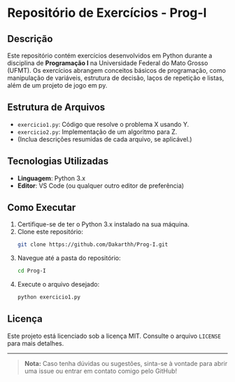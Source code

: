 # Repositório de Exercícios - Prog-I

## Descrição
Este repositório contém exercícios desenvolvidos em Python durante a disciplina de **Programação I** na Universidade Federal do Mato Grosso (UFMT). Os exercícios abrangem conceitos básicos de programação, como manipulação de variáveis, estrutura de decisão, laços de repetição e listas, além de um projeto de jogo em py.

## Estrutura de Arquivos

- `exercicio1.py`: Código que resolve o problema X usando Y.
- `exercicio2.py`: Implementação de um algoritmo para Z.
- (Inclua descrições resumidas de cada arquivo, se aplicável.)

## Tecnologias Utilizadas

- **Linguagem**: Python 3.x
- **Editor**: VS Code (ou qualquer outro editor de preferência)

## Como Executar

1. Certifique-se de ter o Python 3.x instalado na sua máquina.
2. Clone este repositório:
   ```bash
   git clone https://github.com/Dakarthh/Prog-I.git
   ```
3. Navegue até a pasta do repositório:
   ```bash
   cd Prog-I
   ```
4. Execute o arquivo desejado:
   ```bash
   python exercicio1.py
   ```

## Licença
Este projeto está licenciado sob a licença MIT. Consulte o arquivo `LICENSE` para mais detalhes.

---

> **Nota:** Caso tenha dúvidas ou sugestões, sinta-se à vontade para abrir uma issue ou entrar em contato comigo pelo GitHub!
